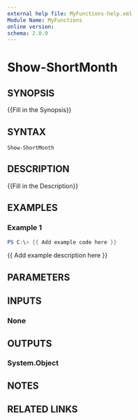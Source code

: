 ```yaml
---
external help file: MyFunctions-help.xml
Module Name: MyFunctions
online version:
schema: 2.0.0
---
```


# Show-ShortMonth

## SYNOPSIS
{{Fill in the Synopsis}}

## SYNTAX

```
Show-ShortMonth
```

## DESCRIPTION
{{Fill in the Description}}

## EXAMPLES

### Example 1
```powershell
PS C:\> {{ Add example code here }}
```

{{ Add example description here }}

## PARAMETERS

## INPUTS

### None


## OUTPUTS

### System.Object

## NOTES

## RELATED LINKS
